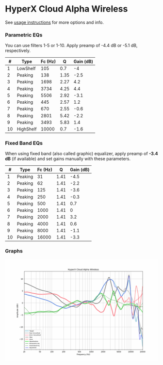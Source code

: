 # HyperX Cloud Alpha Wireless
See [usage instructions](https://github.com/jaakkopasanen/AutoEq#usage) for more options and info.

### Parametric EQs
You can use filters 1-5 or 1-10. Apply preamp of -4.4 dB or -5.1 dB, respectively.

|   # | Type      |   Fc (Hz) |    Q |   Gain (dB) |
|-----|-----------|-----------|------|-------------|
|   1 | LowShelf  |       105 | 0.7  |        -4   |
|   2 | Peaking   |       138 | 1.35 |        -2.5 |
|   3 | Peaking   |      1698 | 2.27 |         4.2 |
|   4 | Peaking   |      3734 | 4.25 |         4.4 |
|   5 | Peaking   |      5506 | 2.92 |        -3.1 |
|   6 | Peaking   |       445 | 2.57 |         1.2 |
|   7 | Peaking   |       670 | 2.55 |        -0.6 |
|   8 | Peaking   |      2801 | 5.42 |        -2.2 |
|   9 | Peaking   |      3493 | 5.83 |         1.4 |
|  10 | HighShelf |     10000 | 0.7  |        -1.6 |

### Fixed Band EQs
When using fixed band (also called graphic) equalizer, apply preamp of **-3.4 dB** (if available) and set gains manually with these parameters.

|   # | Type    |   Fc (Hz) |    Q |   Gain (dB) |
|-----|---------|-----------|------|-------------|
|   1 | Peaking |        31 | 1.41 |        -4.5 |
|   2 | Peaking |        62 | 1.41 |        -2.2 |
|   3 | Peaking |       125 | 1.41 |        -3.6 |
|   4 | Peaking |       250 | 1.41 |        -0.3 |
|   5 | Peaking |       500 | 1.41 |         0.7 |
|   6 | Peaking |      1000 | 1.41 |         0   |
|   7 | Peaking |      2000 | 1.41 |         3.2 |
|   8 | Peaking |      4000 | 1.41 |         0.6 |
|   9 | Peaking |      8000 | 1.41 |        -1.1 |
|  10 | Peaking |     16000 | 1.41 |        -3.3 |

### Graphs
![](./HyperX%20Cloud%20Alpha%20Wireless.png)
